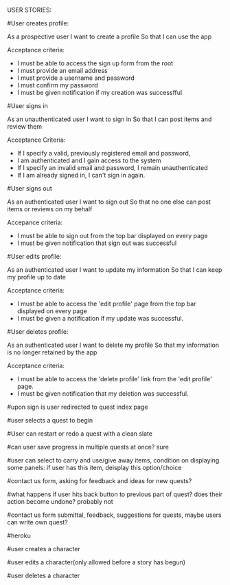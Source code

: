 USER STORIES:

#User creates profile:

As a prospective user
I want to create a profile
So that I can use the app

Acceptance criteria:
- I must be able to access the sign up form from the root
- I must provide an email address
- I must provide a username and password
- I must confirm my password
- I must be given notification if my creation was successfful

#User signs in

As an unauthenticated user
I want to sign in
So that I can post items and review them

Acceptance Criteria:
- If I specify a valid, previously registered email and password,
- I am authenticated and I gain access to the system
- If I specify an invalid email and password, I remain unauthenticated
- If I am already signed in, I can't sign in again.

#User signs out

As an authenticated user
I want to sign out
So that no one else can post items or reviews on my behalf

Accepance criteria:
- I must be able to sign out from the top bar displayed on every page
- I must be given notification that sign out was successful

#User edits profile:

As an authenticated user
I want to update my information
So that I can keep my profile up to date

Acceptance criteria:
- I must be able to access the 'edit profile' page from the top bar displayed on every page
- I must be given a notification if my update was successful.

#User deletes profile:

As an authenticated user
I want to delete my profile
So that my information is no longer retained by the app

Acceptance criteria:
- I must be able to access the 'delete profile' link from the 'edit profile' page.
- I must be given notification that my deletion was successful.


#upon sign is user redirected to quest index page

#user selects a quest to begin

#User can restart or redo a quest with a clean slate

#can user save progress in multiple quests at once? sure

#user can select to carry and use/give away items, condition on displaying some panels: if user has this item, deisplay this option/choice

#contact us form, asking for feedback and ideas for new quests?

#what happens if user hits back button to previous part of quest? does their action become undone? probably not

#contact us form submittal, feedback, suggestions for quests, maybe users can write own quest?

#heroku

#user creates a character

#user edits a character(only allowed before a story has begun)

#user deletes a character
